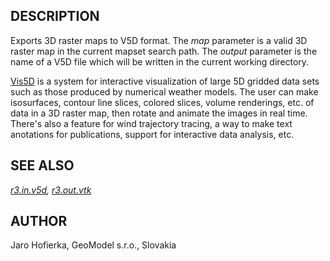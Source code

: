 ## DESCRIPTION

Exports 3D raster maps to V5D format. The *map* parameter is a valid 3D
raster map in the current mapset search path. The *output* parameter is
the name of a V5D file which will be written in the current working
directory.

[Vis5D](http://www.ssec.wisc.edu/~billh/vis5d.html) is a system for
interactive visualization of large 5D gridded data sets such as those
produced by numerical weather models. The user can make isosurfaces,
contour line slices, colored slices, volume renderings, etc. of data in
a 3D raster map, then rotate and animate the images in real time.
There\'s also a feature for wind trajectory tracing, a way to make text
anotations for publications, support for interactive data analysis, etc.

## SEE ALSO

*[r3.in.v5d](r3.in.v5d.html), [r3.out.vtk](r3.out.vtk.html)*

## AUTHOR

Jaro Hofierka, GeoModel s.r.o., Slovakia
